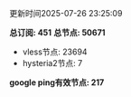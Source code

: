 更新时间2025-07-26 23:25:09

**总订阅: 451**
**总节点: 50671**
- vless节点: 23694
- hysteria2节点: 7

**google ping有效节点: 217**
